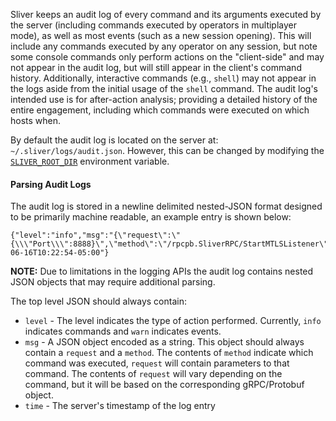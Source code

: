 Sliver keeps an audit log of every command and its arguments executed by the server (including commands executed by operators in multiplayer mode), as well as most events (such as a new session opening). This will include any commands executed by any operator on any session, but note some console commands only perform actions on the "client-side" and may not appear in the audit log, but will still appear in the client's command history. Additionally, interactive commands (e.g., `shell`) may not appear in the logs aside from the initial usage of the `shell` command. The audit log's intended use is for after-action analysis; providing a detailed history of the entire engagement, including which commands were executed on which hosts when.

By default the audit log is located on the server at: `~/.sliver/logs/audit.json`. However, this can be changed by modifying the [`SLIVER_ROOT_DIR`](https://github.com/BishopFox/sliver/wiki/Environment-Variables#assets) environment variable.

#### Parsing Audit Logs

The audit log is stored in a newline delimited nested-JSON format designed to be primarily machine readable, an example entry is shown below:

```
{"level":"info","msg":"{\"request\":\"{\\\"Port\\\":8888}\",\"method\":\"/rpcpb.SliverRPC/StartMTLSListener\"}","time":"2021-06-16T10:22:54-05:00"}
```

__NOTE:__ Due to limitations in the logging APIs the audit log contains nested JSON objects that may require additional parsing.

The top level JSON should always contain:

* `level` - The level indicates the type of action performed. Currently, `info` indicates commands and `warn` indicates events.
* `msg` - A JSON object encoded as a string. This object should always contain a `request` and a `method`. The contents of `method` indicate which command was executed, `request` will contain parameters to that command. The contents of `request` will vary depending on the command, but it will be based on the corresponding gRPC/Protobuf object.
* `time` - The server's timestamp of the log entry